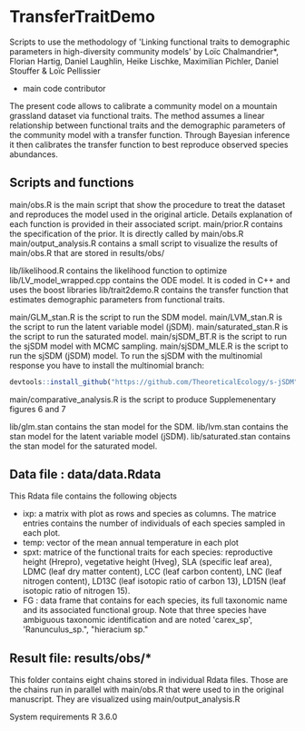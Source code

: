 # TransferTraitDemo
Scripts to use the methodology of 'Linking functional traits to demographic parameters in high-diversity community models' by Loïc Chalmandrier*, Florian Hartig, Daniel Laughlin, Heike Lischke, Maximilian Pichler, Daniel Stouffer & Loïc Pellissier
* main code contributor

The present code allows to calibrate a community model on a mountain grassland dataset via functional traits. The method assumes a linear relationship between functional traits and the demographic parameters of the community model with a transfer function. Through Bayesian inference it then calibrates the transfer function to best reproduce observed species abundances.  

## Scripts and functions
main/obs.R is the main script that show the procedure to treat the dataset and reproduces the model used in the original article. Details explanation of each function is provided in their associated script.
main/prior.R contains the specification of the prior. It is directly called by main/obs.R
main/output_analysis.R contains a small script to visualize the results of main/obs.R that are stored in results/obs/

lib/likelihood.R contains the likelihood function to optimize
lib/LV_model_wrapped.cpp contains the ODE model. It is coded in C++ and uses the boost libraries
lib/trait2demo.R contains the transfer function that estimates demographic parameters from functional traits.

main/GLM_stan.R is the script to run the SDM model.
main/LVM_stan.R is the script to run the latent variable model (jSDM).
main/saturated_stan.R is the script to run the saturated model.
main/sjSDM_BT.R is the script to run the sjSDM model with MCMC sampling.
main/sjSDM_MLE.R is the script to run the sjSDM (jSDM) model. To run the sjSDM with the multinomial response you have to install the multinomial branch:
```r
devtools::install_github("https://github.com/TheoreticalEcology/s-jSDM", ref="multinomial", subdir = "sjSDM")
```
main/comparative_analysis.R is the script to produce Supplemenentary figures 6 and 7

lib/glm.stan contains the stan model for the SDM.
lib/lvm.stan contains the stan model for the latent variable model (jSDM).
lib/saturated.stan contains the stan model for the saturated model.

## Data file : data/data.Rdata
This Rdata file contains the following objects
- ixp: a matrix with plot as rows and species as columns. The matrice entries contains the number of individuals of each species sampled in each plot.
- temp: vector of the mean annual temperature in each plot
- spxt: matrice of the functional traits for each species: reproductive height (Hrepro), vegetative height (Hveg), SLA (specific leaf area), LDMC (leaf dry matter content), LCC (leaf carbon content), LNC (leaf nitrogen content), LD13C (leaf isotopic ratio of carbon 13), LD15N (leaf isotopic ratio of nitrogen 15). 
- FG : data frame that contains for each species, its full taxonomic name and its associated functional group. Note that three species have ambiguous taxonomic identification and are noted 'carex_sp', 'Ranunculus_sp.", "hieracium sp."

## Result file: results/obs/*
This folder contains eight chains stored in individual Rdata files. Those are the chains run in parallel with main/obs.R that were used to in the original manuscript. They are visualized using main/output_analysis.R

System requirements R 3.6.0
